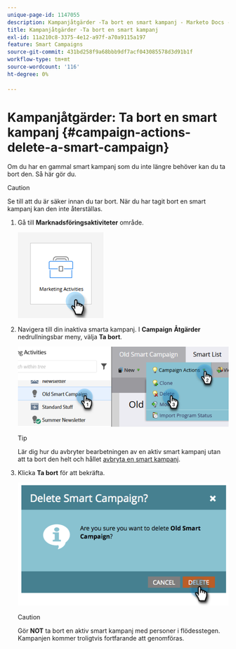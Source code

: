 ```yaml
---
unique-page-id: 1147055
description: Kampanjåtgärder -Ta bort en smart kampanj - Marketo Docs - Produktdokumentation
title: Kampanjåtgärder -Ta bort en smart kampanj
exl-id: 11a210c8-3375-4e12-a97f-a70a9115a197
feature: Smart Campaigns
source-git-commit: 431bd258f9a68bbb9df7acf043085578d3d91b1f
workflow-type: tm+mt
source-wordcount: '116'
ht-degree: 0%

---
```


# Kampanjåtgärder: Ta bort en smart kampanj {#campaign-actions-delete-a-smart-campaign}

Om du har en gammal smart kampanj som du inte längre behöver kan du ta bort den. Så här gör du.

>[!CAUTION]
>
>Se till att du är säker innan du tar bort. När du har tagit bort en smart kampanj kan den inte återställas.

1. Gå till **Marknadsföringsaktiviteter** område.

   ![](assets/campaign-actions-delete-a-smart-campaign-1.png)

1. Navigera till din inaktiva smarta kampanj. I **Campaign** **Åtgärder** nedrullningsbar meny, välja **Ta bort**.

   ![](assets/campaign-actions-delete-a-smart-campaign-2.png)

   >[!TIP]
   >
   >Lär dig hur du avbryter bearbetningen av en aktiv smart kampanj utan att ta bort den helt och hållet [avbryta en smart kampanj](/help/marketo/product-docs/core-marketo-concepts/smart-campaigns/using-smart-campaigns/abort-a-smart-campaign.md).

1. Klicka **Ta bort** för att bekräfta.

   ![](assets/campaign-actions-delete-a-smart-campaign-3.png)

   >[!CAUTION]
   >
   >Gör **NOT** ta bort en aktiv smart kampanj med personer i flödesstegen. Kampanjen kommer troligtvis fortfarande att genomföras.
